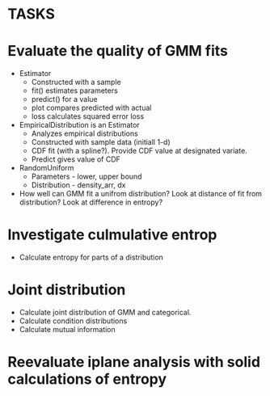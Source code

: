 # TASKS
# Evaluate the quality of GMM fits
* Estimator
  * Constructed with a sample
  * fit() estimates parameters
  * predict() for a value
  * plot compares predicted with actual
  * loss calculates squared error loss
* EmpiricalDistribution is an Estimator
  * Analyzes empirical distributions
  * Constructed with sample data (initiall 1-d)
  * CDF fit (with a spline?). Provide CDF value at designated variate.
  * Predict gives value of CDF
* RandomUniform
  * Parameters - lower, upper bound
  * Distribution - density_arr, dx
* How well can GMM fit a unifrom distribution? Look at distance of fit from distribution? Look at difference in entropy?
# Investigate culmulative entrop
* Calculate entropy for parts of a distribution
# Joint distribution
* Calculate joint distribution of GMM and categorical.
* Calculate condition distributions
* Calculate mutual information
# Reevaluate iplane analysis with solid calculations of entropy